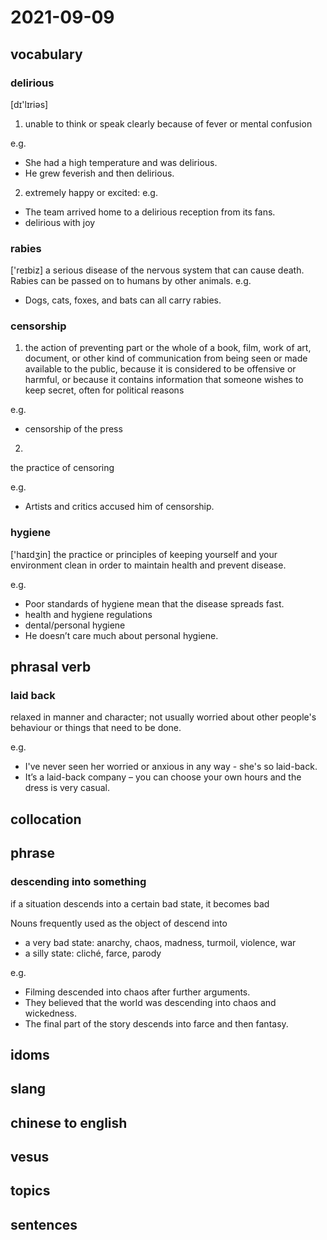 # 2021-09-09
## vocabulary
### delirious
[dɪ'lɪriəs]
1. unable to think or speak clearly because of fever or mental confusion

e.g.
- She had a high temperature and was delirious.
- He grew feverish and then delirious.

2. extremely happy or excited:
e.g.
- The team arrived home to a delirious reception from its fans.
- delirious with joy

### rabies
['reɪbiz]
a serious disease of the nervous system that can cause death. Rabies can be passed on to humans by other animals.
e.g.
- Dogs, cats, foxes, and bats can all carry rabies.

### censorship
1. the action of preventing part or the whole of a book, film, work of art, document, or other kind of communication from being seen or made available to the public, because it is considered to be offensive or harmful, or because it contains information that someone wishes to keep secret, often for political reasons

e.g.
- censorship of the press

2. 
the practice of censoring

e.g.
- Artists and critics accused him of censorship.

### hygiene
['haɪdʒin]
the practice or principles of keeping yourself and your environment clean in order to maintain health and prevent disease.

e.g.
- Poor standards of hygiene mean that the disease spreads fast.
- health and hygiene regulations
- dental/personal hygiene
- He doesn’t care much about personal hygiene.

## phrasal verb
### laid back
relaxed in manner and character; not usually worried about other people's behaviour or things that need to be done.

e.g.
- I've never seen her worried or anxious in any way - she's so laid-back.
- It’s a laid-back company – you can choose your own hours and the dress is very casual.

## collocation

## phrase
### descending into something
if a situation descends into a certain bad state, it becomes bad

Nouns frequently used as the object of descend into
- a very bad state: anarchy, chaos, madness, turmoil, violence, war
- a silly state: cliché, farce, parody

e.g.
- Filming descended into chaos after further arguments.
- They believed that the world was descending into chaos and wickedness.
- The final part of the story descends into farce and then fantasy.

## idoms

## slang

## chinese to english

## vesus

## topics

## sentences
